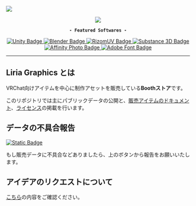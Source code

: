 [![](https://github.com/Liria-works/liria_graphics/blob/resouces/images/banner_liria_005.png?raw=true)](https://eicosapenta.booth.pm)

<p align="center">  
  <a aria-label="booth_link" href="https://eicosapenta.booth.pm/">
    <img src="https://img.shields.io/badge/liria_graphics-303030?style=for-the-badge&label=%F0%9F%90%AB%20booth&labelColor=fc4d50">
  </a>
</p>

<p align="center">
  <strong><code>- Featured Softwares -</code></strong>
</p>

<p align="center">
  <a aria-label="unity" href="https://unity.com/">
    <img alt="Unity Badge" src="https://img.shields.io/badge/unity-4a4a4a.svg?style=for-the-badge&labelColor=202020&logo=unity&logoColor=white">
  </a>
  <a aria-label="blender" href="https://blender.org/">
    <img alt="Blender Badge" src="https://img.shields.io/badge/Blender-%23F5792A.svg?style=for-the-badge&logo=blender&logoColor=white&labelColor=5b2d0f">
  </a>
  <a aria-label="rizomuv" href="https://rizom-lab.com/rizomuv-vs/">
    <img alt="RizomUV Badge" src="https://img.shields.io/badge/rizomuv-ef4000?style=for-the-badge">
  </a>
  <a aria-label="substance" href="https://adobe.com/creativecloud/3d-ar/campaign/pricing.html">
    <img alt="Substance 3D Badge" src="https://img.shields.io/badge/Substance_3D-99e83f?style=for-the-badge&logo=adobe&labelColor=1e3101">
  </a>
  <a aria-label="affinity_photo" href="https://affinity.serif.com/photo/">
    <img alt="Affinity Photo Badge" src="https://img.shields.io/badge/Affinity%20Photo-%237E4DD2.svg?style=for-the-badge&logo=affinity-photo&logoColor=white&labelColor=311d52">
  </a>
  <a aria-label="adobe_font" href="https://fonts.adobe.com/">
    <img alt="Adobe Font Badge" src="https://img.shields.io/badge/Adobe%20Fonts-333c4a.svg?style=for-the-badge&logo=Adobe%20Fonts&logoColor=white&labelColor=0f1317">
  </a>
</p>

---

## Liria Graphics とは

VRChat向けアイテムを中心に制作アセットを販売している**Boothストア**です。

このリポジトリでは主にパブリックデータの公開と、[販売アイテムのドキュメント](https://github.com/Liria-works/liria_graphics/wiki)、[ライセンス](https://github.com/Liria-works/liria_graphics/wiki/%E3%83%A9%E3%82%A4%E3%82%BB%E3%83%B3%E3%82%B9)の掲載を行います。

## データの不具合報告

[![Static Badge](https://img.shields.io/badge/send_issue-cccccc?style=for-the-badge&logo=github&labelColor=262626)](https://github.com/Liria-works/liria_graphics/issues/new?assignees=Liry24&labels=bug&projects=&template=不具合レポート.md&title=商品データの不具合についての報告)

もし販売データに不具合などありましたら、上のボタンから報告をお願いいたします。  

## アイデアのリクエストについて

[こちら](https://github.com/Liria-works/liria_graphics/blob/main/REQUEST.md)の内容をご確認ください。
